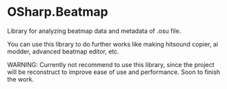 # OSharp.Beatmap
Library for analyzing beatmap data and metadata of .osu file.

You can use this library to do further works like making hitsound copier, ai modder, advanced beatmap editor, etc.

WARNING: Currently not recommend to use this library, since the project will be reconstruct to improve ease of use and performance. Soon to finish the work.
